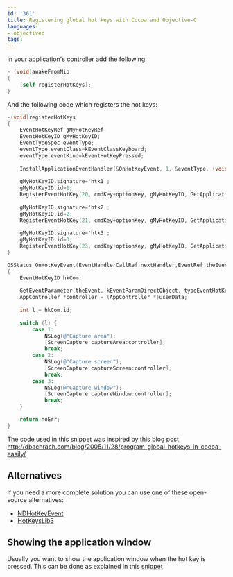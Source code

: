 ```yaml
---
id: '361'
title: Registering global hot keys with Cocoa and Objective-C
languages:
- objectivec
tags:
---
```

In your application's controller add the following:


```objectivec
- (void)awakeFromNib
{
	[self registerHotKeys];
}
```
    

And the following code which registers the hot keys:


```objectivec
-(void)registerHotKeys
{	
    EventHotKeyRef gMyHotKeyRef;
    EventHotKeyID gMyHotKeyID;
    EventTypeSpec eventType;
    eventType.eventClass=kEventClassKeyboard;
    eventType.eventKind=kEventHotKeyPressed;	
	
    InstallApplicationEventHandler(&OnHotKeyEvent, 1, &eventType, (void *)self, NULL);
	
    gMyHotKeyID.signature='htk1';
    gMyHotKeyID.id=1;
    RegisterEventHotKey(20, cmdKey+optionKey, gMyHotKeyID, GetApplicationEventTarget(), 0, &gMyHotKeyRef);	
	
    gMyHotKeyID.signature='htk2';
    gMyHotKeyID.id=2;	
    RegisterEventHotKey(21, cmdKey+optionKey, gMyHotKeyID, GetApplicationEventTarget(), 0, &gMyHotKeyRef);	
	
    gMyHotKeyID.signature='htk3';
    gMyHotKeyID.id=3;	
    RegisterEventHotKey(23, cmdKey+optionKey, gMyHotKeyID, GetApplicationEventTarget(), 0, &gMyHotKeyRef);	
}

OSStatus OnHotKeyEvent(EventHandlerCallRef nextHandler,EventRef theEvent,void *userData)
{
    EventHotKeyID hkCom;
	
    GetEventParameter(theEvent, kEventParamDirectObject, typeEventHotKeyID, NULL, sizeof(hkCom), NULL, &hkCom);
    AppController *controller = (AppController *)userData;	
	
    int l = hkCom.id;
	
    switch (l) {
        case 1: 		
			NSLog(@"Capture area");	
			[ScreenCapture captureArea:controller];
			break;
        case 2: 
			NSLog(@"Capture screen");	
			[ScreenCapture captureScreen:controller];
			break;
        case 3: 
			NSLog(@"Capture window");	
			[ScreenCapture captureWindow:controller];
			break;  
    }

    return noErr;
}
```
    

The code used in this snippet was inspired by this blog post <http://dbachrach.com/blog/2005/11/28/program-global-hotkeys-in-cocoa-easily/>

Alternatives
------------

If you need a more complete solution you can use one of these open-source alternatives:

-   [NDHotKeyEvent](http://homepage.mac.com/nathan_day/pages/source.xml#ndhotkeyevent)
-   [HotKeysLib3](http://rogueamoeba.com/sources/)

Showing the application window
------------------------------

Usually you want to show the application window when the hot key is pressed. This can be done as explained in this [snippet](http://snippets.aktagon.com/snippets/357-Showing-and-hiding-an-NSWindow-programatically)

